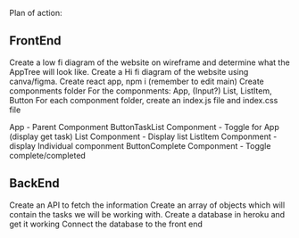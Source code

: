 Plan of action:

## FrontEnd

Create a low fi diagram of the website on wireframe and determine what the AppTree will look like.
Create a Hi fi diagram of the website using canva/figma.
Create react app, npm i (remember to edit main)
Create componments folder
For the componments: App, (Input?) List, ListItem, Button
For each componment folder, create an index.js file and index.css file

App - Parent Componment
ButtonTaskList Componment - Toggle for App (display get task)
List Componment - Display list
ListItem Componment - display Individual componment
ButtonComplete Componment - Toggle complete/completed

## BackEnd

Create an API to fetch the information
Create an array of objects which will contain the tasks we will be working with.
Create a database in heroku and get it working
Connect the database to the front end

